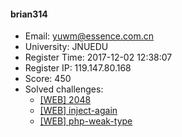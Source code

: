 #### brian314  

* Email: yuwm@essence.com.cn  
* University: JNUEDU  
* Register Time: 2017-12-02 12:38:07  
* Register IP: 119.147.80.168  
* Score: 450  
* Solved challenges: 
  * [[WEB] 2048](https://github.com/SniperOJ/Challenges/blob/master/web/2048.json)  
  * [[WEB] inject-again](https://github.com/SniperOJ/Challenges/blob/master/web/inject-again.json)  
  * [[WEB] php-weak-type](https://github.com/SniperOJ/Challenges/blob/master/web/php-weak-type.json)  
